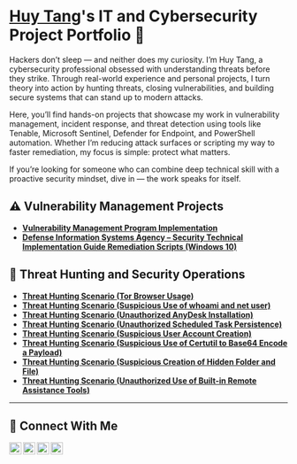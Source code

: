 # <a href="https://www.linkedin.com/in/huy-t-892a51317/">Huy Tang</a>'s IT and Cybersecurity Project Portfolio 🔐

Hackers don’t sleep — and neither does my curiosity. I’m Huy Tang, a cybersecurity professional obsessed with understanding threats before they strike. Through real-world experience and personal projects, I turn theory into action by hunting threats, closing vulnerabilities, and building secure systems that can stand up to modern attacks.

Here, you’ll find hands-on projects that showcase my work in vulnerability management, incident response, and threat detection using tools like Tenable, Microsoft Sentinel, Defender for Endpoint, and PowerShell automation. Whether I’m reducing attack surfaces or scripting my way to faster remediation, my focus is simple: protect what matters.

If you’re looking for someone who can combine deep technical skill with a proactive security mindset, dive in — the work speaks for itself.

## ⚠️ Vulnerability Management Projects

- **[Vulnerability Management Program Implementation](https://github.com/huyrocks123/vulnerability-management-program/tree/main)**
- **[Defense Information Systems Agency – Security Technical Implementation Guide Remediation Scripts (Windows 10)](https://github.com/huyrocks123/Security-Technical-Implementation-Guides)**

## 🚨 Threat Hunting and Security Operations

- **[Threat Hunting Scenario (Tor Browser Usage)](https://github.com/huyrocks123/threat-hunting-scenario-tor)**
- **[Threat Hunting Scenario (Suspicious Use of whoami and net user)](https://github.com/huyrocks123/threat-hunting-scenario-whoami-and-netuser)**
- **[Threat Hunting Scenario (Unauthorized AnyDesk Installation)](https://github.com/huyrocks123/threat-hunting-scenario-anydesk)**
- **[Threat Hunting Scenario (Unauthorized Scheduled Task Persistence)](https://github.com/huyrocks123/threat-hunting-scenario-task-scheduler)**
- **[Threat Hunting Scenario (Suspicious User Account Creation)](https://github.com/huyrocks123/threat-hunting-scenario-suspicious-user-account-creation)**
- **[Threat Hunting Scenario (Suspicious Use of Certutil to Base64 Encode a Payload)](https://github.com/huyrocks123/threat-hunting-scenario-suspicious-use-of-certutil-to-base64-encode-a-payload)**
- **[Threat Hunting Scenario (Suspicious Creation of Hidden Folder and File)](https://github.com/huyrocks123/threat-hunting-scenario-suspicious-creation-of-hidden-folder-and-file)**
- **[Threat Hunting Scenario (Unauthorized Use of Built-in Remote Assistance Tools)](https://github.com/huyrocks123/threat-hunting-scenario-unauthorized-use-of-built-in-remote-assistance-tools)**

<hr/>

## 🤳 Connect With Me

[<img align="left" alt="___________ | YouTube" width="22px" src="https://cdn.jsdelivr.net/npm/simple-icons@v3/icons/youtube.svg" />][youtube]
[<img align="left" alt="___________ | Twitter" width="22px" src="https://cdn.jsdelivr.net/npm/simple-icons@v3/icons/twitter.svg" />][twitter]
[<img align="left" alt="___________ | LinkedIn" width="22px" src="https://cdn.jsdelivr.net/npm/simple-icons@v3/icons/linkedin.svg" />][linkedin]
[<img align="left" alt="___________ | Instagram" width="22px" src="https://cdn.jsdelivr.net/npm/simple-icons@v3/icons/instagram.svg" />][instagram]

[twitter]: https://twitter.com/___________
[youtube]: https://www.youtube.com/c/___________
[instagram]: https://www.instagram.com/___________
[linkedin]: https://linkedin.com/in/___________

<!--
<img width="35" alt="image" src="https://github.com/user-attachments/assets/2f41c7cd-5ea8-4475-b451-a37161b6c3fb"> 
<img width="35" alt="image" src="https://github.com/user-attachments/assets/77649969-9910-4994-8b96-74a116cfb2a8">
-->
